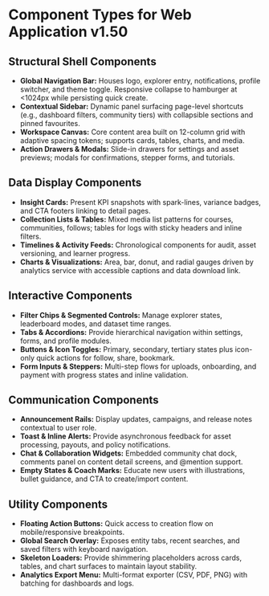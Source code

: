 # Component Types for Web Application v1.50

## Structural Shell Components
- **Global Navigation Bar:** Houses logo, explorer entry, notifications, profile switcher, and theme toggle. Responsive collapse to hamburger at <1024px while persisting quick create.
- **Contextual Sidebar:** Dynamic panel surfacing page-level shortcuts (e.g., dashboard filters, community tiers) with collapsible sections and pinned favourites.
- **Workspace Canvas:** Core content area built on 12-column grid with adaptive spacing tokens; supports cards, tables, charts, and media.
- **Action Drawers & Modals:** Slide-in drawers for settings and asset previews; modals for confirmations, stepper forms, and tutorials.

## Data Display Components
- **Insight Cards:** Present KPI snapshots with spark-lines, variance badges, and CTA footers linking to detail pages.
- **Collection Lists & Tables:** Mixed media list patterns for courses, communities, follows; tables for logs with sticky headers and inline filters.
- **Timelines & Activity Feeds:** Chronological components for audit, asset versioning, and learner progress.
- **Charts & Visualizations:** Area, bar, donut, and radial gauges driven by analytics service with accessible captions and data download link.

## Interactive Components
- **Filter Chips & Segmented Controls:** Manage explorer states, leaderboard modes, and dataset time ranges.
- **Tabs & Accordions:** Provide hierarchical navigation within settings, forms, and profile modules.
- **Buttons & Icon Toggles:** Primary, secondary, tertiary states plus icon-only quick actions for follow, share, bookmark.
- **Form Inputs & Steppers:** Multi-step flows for uploads, onboarding, and payment with progress states and inline validation.

## Communication Components
- **Announcement Rails:** Display updates, campaigns, and release notes contextual to user role.
- **Toast & Inline Alerts:** Provide asynchronous feedback for asset processing, payouts, and policy notifications.
- **Chat & Collaboration Widgets:** Embedded community chat dock, comments panel on content detail screens, and @mention support.
- **Empty States & Coach Marks:** Educate new users with illustrations, bullet guidance, and CTA to create/import content.

## Utility Components
- **Floating Action Buttons:** Quick access to creation flow on mobile/responsive breakpoints.
- **Global Search Overlay:** Exposes entity tabs, recent searches, and saved filters with keyboard navigation.
- **Skeleton Loaders:** Provide shimmering placeholders across cards, tables, and chart surfaces to maintain layout stability.
- **Analytics Export Menu:** Multi-format exporter (CSV, PDF, PNG) with batching for dashboards and logs.
